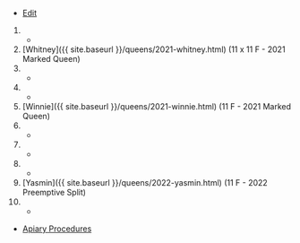 * [Edit](https://github.com/joejcollins/rhapsody-angel/edit/master/_includes/apiary.md)

1. -
1. [Whitney]({{ site.baseurl }}/queens/2021-whitney.html) (11 x 11 F - 2021 Marked Queen)
1. -
1. -
1. [Winnie]({{ site.baseurl }}/queens/2021-winnie.html) (11 F - 2021 Marked Queen)
1. -
1. -
1. -
1. [Yasmin]({{ site.baseurl }}/queens/2022-yasmin.html) (11 F - 2022 Preemptive Split)
1. -

* [Apiary Procedures](https://github.com/joejcollins/rhapsody-angel/raw/master/book/00Book.pdf)
